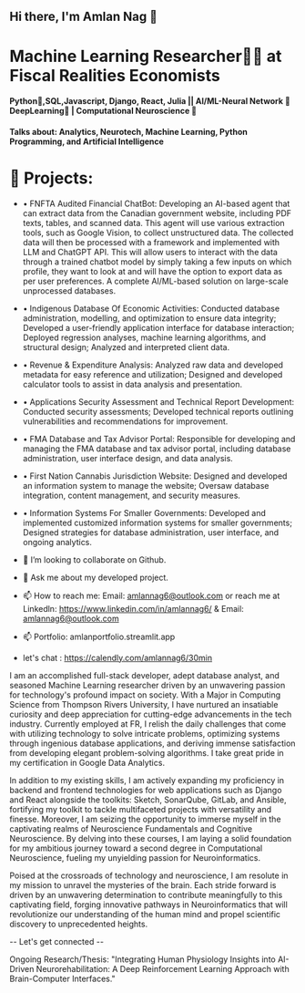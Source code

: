 ## Hi there, I'm Amlan Nag  👋

# Machine Learning Researcher👨‍🔬 at Fiscal Realities Economists

#### Python🐍,SQL,Javascript, Django, React, Julia || AI/ML-Neural Network 🔬DeepLearning🥽 | Computational Neuroscience 🧠

#### Talks about: Analytics, Neurotech, Machine Learning, Python Programming, and Artificial Intelligence

# 🔭 Projects: 
- • FNFTA Audited Financial ChatBot: Developing an AI-based agent that can extract data from the Canadian government website, including PDF texts, tables, and scanned data. This agent will use various extraction tools, such as Google Vision, to collect unstructured data. The collected data will then be processed with a framework and implemented with LLM and ChatGPT API. This will allow users to interact with the data through a trained chatbot model by simply taking a few inputs on which profile, they want to look at and will have the option to export data as per user preferences. A complete AI/ML-based solution on large-scale unprocessed databases. 

- • Indigenous Database Of Economic Activities: Conducted database administration, modelling, and optimization to ensure data integrity; Developed a user-friendly application interface for database interaction; Deployed regression analyses, machine learning algorithms, and structural design; Analyzed and interpreted client data.

- • Revenue & Expenditure Analysis: Analyzed raw data and developed metadata for easy reference and utilization; Designed and developed calculator tools to assist in data analysis and presentation.

- • Applications Security Assessment and Technical Report Development: Conducted security assessments; Developed technical reports outlining vulnerabilities and recommendations for improvement.

- • FMA Database and Tax Advisor Portal: Responsible for developing and managing the FMA database and tax advisor portal, including database administration, user interface design, and data analysis.

- • First Nation Cannabis Jurisdiction Website: Designed and developed an information system to manage the website; Oversaw database integration, content management, and security measures. 

- • Information Systems For Smaller Governments: Developed and implemented customized information systems for smaller governments; Designed strategies for database administration, user interface, and ongoing analytics. 


- 👯 I’m looking to collaborate on Github.
- 💬 Ask me about my developed project. 
- 📫 How to reach me: Email: amlannag6@outlook.com or reach me at Linkedln:  https://www.linkedin.com/in/amlannag6/  & Email: amlannag6@outlook.com 
- 📫 Portfolio: amlanportfolio.streamlit.app 
- let's chat : https://calendly.com/amlannag6/30min 



I am an accomplished full-stack developer, adept database analyst, and seasoned Machine Learning researcher driven by an unwavering passion for technology's profound impact on society. With a Major in Computing Science from Thompson Rivers University, I have nurtured an insatiable curiosity and deep appreciation for cutting-edge advancements in the tech industry. Currently employed at FR, I relish the daily challenges that come with utilizing technology to solve intricate problems, optimizing systems through ingenious database applications, and deriving immense satisfaction from developing elegant problem-solving algorithms. I take great pride in my certification in Google Data Analytics.

In addition to my existing skills, I am actively expanding my proficiency in backend and frontend technologies for web applications such as Django and React alongside the toolkits: Sketch, SonarQube, GitLab, and Ansible, fortifying my toolkit to tackle multifaceted projects with versatility and finesse. Moreover, I am seizing the opportunity to immerse myself in the captivating realms of Neuroscience Fundamentals and Cognitive Neuroscience. By delving into these courses, I am laying a solid foundation for my ambitious journey toward a second degree in Computational Neuroscience, fueling my unyielding passion for Neuroinformatics.

Poised at the crossroads of technology and neuroscience, I am resolute in my mission to unravel the mysteries of the brain. Each stride forward is driven by an unwavering determination to contribute meaningfully to this captivating field, forging innovative pathways in Neuroinformatics that will revolutionize our understanding of the human mind and propel scientific discovery to unprecedented heights.

-- Let's get connected --

Ongoing Research/Thesis: "Integrating Human Physiology Insights into AI-Driven Neurorehabilitation: A Deep Reinforcement Learning Approach with Brain-Computer Interfaces." 




